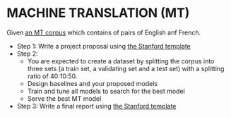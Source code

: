 # MACHINE TRANSLATION (MT)

Given [an MT corpus](http://www.statmt.org/europarl/v7/fr-en.tgz) which contains of pairs of English anf French. 
- Step 1: Write a project proposal using [the Stanford template](https://www.overleaf.com/read/qthqwmvrzbmq)
- Step 2:
    - You are expected to create a dataset by splitting the corpus into three sets 
    (a train set, a validating set and a test set) with a splitting ratio of 40:10:50. 
    - Design baselines and your proposed models
    - Train and tune all models to search for the best model
    - Serve the best MT model
- Step 3: Write a final report using [the Stanford template](https://www.overleaf.com/read/qthqwmvrzbmq)
